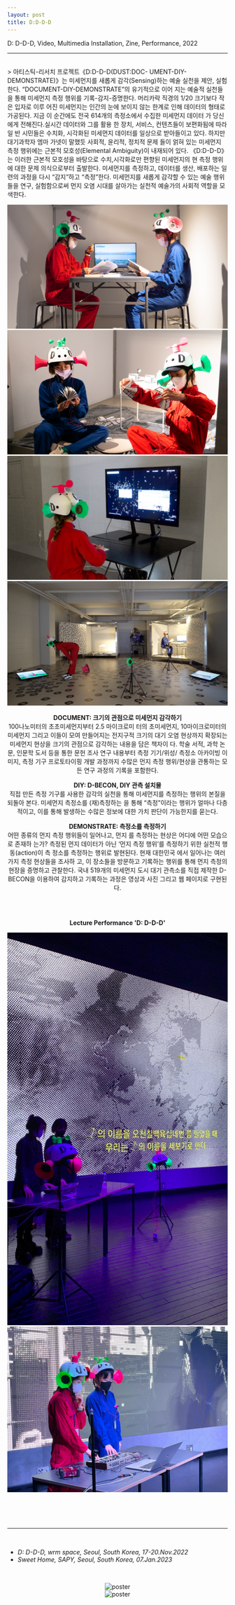 ```yaml
---
layout: post
title: D:D-D-D
---
```


D: D-D-D, Video, Multimedia Installation, Zine, Performance, 2022

***

<br/>
>
아티스틱-리서치 프로젝트《D:D-D-D(DUST:DOC- UMENT-DIY-DEMONSTRATE)》는 미세먼지를 새롭게 감각(Sensing)하는 예술 실천을 제안, 실험한다. “DOCUMENT-DIY-DEMONSTRATE”의 유기적으로 이어 지는 예술적 실천들을 통해 미세먼지 측정 행위를 기록-감지-증명한다.
머리카락 직경의 1/20 크기보다 작은 입자로 이루 어진 미세먼지는 인간의 눈에 보이지 않는 한계로 인해 데이터의 형태로 가공된다. 지금 이 순간에도 전국 614개의 측정소에서 수집한 미세먼지 데이터 가 당신에게 전해진다.실시간 데이터와 그를 활용 한 장치, 서비스, 컨텐츠들이 보편화됨에 따라 일 반 시민들은 수치화, 시각화된 미세먼지 데이터를 일상으로 받아들이고 있다. 하지만 대기과학자 엠마 가넷이 말했듯 사회적, 윤리적, 정치적 문제 들이 얽혀 있는 미세먼지 측정 행위에는 근본적 모호성(Elemental Ambiguity)이 내재되어 있다.
《D:D-D-D》는 이러한 근본적 모호성을 바탕으로 수치,시각화로만 편향된 미세먼지의 현 측정 행위에 대한 문제 의식으로부터 출발한다. 미세먼지를 측정하고, 데이터를 생산, 배포하는 일련의 과정을 다시 “감지”하고 “측정”한다. 미세먼지를 새롭게 감각할 수 있는 예술 행위들을 연구, 실험함으로써 먼지 오염 시대를 살아가는 실천적 예술가의 사회적 역할을 모색한다.

<div>
<p align="middle">
<img class="img_horizontal" src="/img/work_footage/DDDD_02.jpg" alt="DDDD_02.jpg" title="DDDD_02.jpg"/>
<br/>
<img class="img_horizontal" src="/img/work_footage/DDDD_03.jpg" alt="DDDD_03.jpg" title="DDDD_03.jpg"/>
<br/>
<img class="img_horizontal" src="/img/work_footage/DDDD_04.jpg" alt="DDDD_04.jpg" title="DDDD_04.jpg"/>
<br/>
<img class="img_horizontal" src="/img/work_footage/DDDD_10.jpg" alt="DDDD_10.jpg" title="DDDD_10.jpg"/>
</p>
</div>

<div>
<p align="middle">
<b>DOCUMENT: 크기의 관점으로 미세먼지 감각하기</b><br/>
100나노미터의 초초미세먼지부터 2.5 마이크로미 터의 초미세먼지, 10마이크로미터의 미세먼지 그리고 이들이 모여 만들어지는 전지구적 크기의 대기 오염 현상까지 확장되는 미세먼지 현상을 크기의 관점으로 감각하는 내용을 담은 책자이 다. 학술 서적, 과학 논문, 인문학 도서 등을 통한 문헌 조사 연구 내용부터 측정 기기/위성/ 측정소 아카이빙 이미지, 측정 기구 프로토타이핑 개발 과정까지 수많은 먼지 측정 행위/현상을 관통하는 모든 연구 과정의 기록을 포함한다.
</p>
</div>
<div>
<p align="middle">
<b>DIY: D-BECON, DIY 관측 설치물</b><br/>
직접 만든 측정 기구를 사용한 감각의 실천을 통해 미세먼지를 측정하는 행위의 본질을 되돌아 본다. 미세먼지 측정소를 (재)측정하는 <D-BECON>을 통해 “측정”이라는 행위가 얼마나 다층적이고, 이를 통해 발생하는 수많은 정보에 대한 가치 판단이 가능한지를 묻는다.
</p>
</div>
<div>
<p align="middle">
<b>DEMONSTRATE: 측정소를 측정하기</b><br/>
어떤 종류의 먼지 측정 행위들이 일어나고, 먼지 를 측정하는 현상은 어디에 어떤 모습으로 존재하 는가? 측정된 먼지 데이터가 아닌 ‘먼지 측정 행위’를 측정하기 위한 실천적 행동(action)이 측 정소를 측정하는 행위로 발현된다. 현재 대한민국 에서 일어나는 여러 가지 측정 현상들을 조사하 고, 이 장소들을 방문하고 기록하는 행위를 통해 먼지 측정의 현장을 증명하고 관찰한다.
국내 519개의 미세먼지 도시 대기 관측소를 직접 제작한 D-BECON을 이용하여 감지하고 기록하는 과정은 영상과 사진 그리고 웹 페이지로 구현된다.
</p>
</div>
<br><br>
<div>
<p align="middle">
<b>Lecture Performance 'D: D-D-D'</b>
</p>
<p align="middle">
<img class="img_vertical" src="/img/work_footage/signal-2023-01-05-183504_008.jpeg" alt="signal-2023-01-05-183504_008.jpeg" title="lecture performance 01"/>
<br/>
<img class="img_horizontal" src="/img/work_footage/signal-2023-01-07-200220_004.jpeg" alt="signal-2023-01-07-200220_004.jpeg" title="lecture performance 02"/>
</p>
</div>

<br/><br/><br/>

***


<br/>
<ul>
<li><i>D: D-D-D, wrm space, Seoul, South Korea, 17-20.Nov.2022</i></li>
<li><i>Sweet Home, SAPY, Seoul, South Korea, 07.Jan.2023</i></li>
</ul>
<br/>
<div class="img_vertical">
<p align="middle">
	<img class="img_poster" src="{{ site.baseurl }}/img/dddd-poster.png" alt="poster" title="poster"/><br/>
  <img class="img_poster" src="{{ site.baseurl }}/img/sweethome_poster.jpg" alt="poster" title="poster"/><br/>
  </p>
</div>
